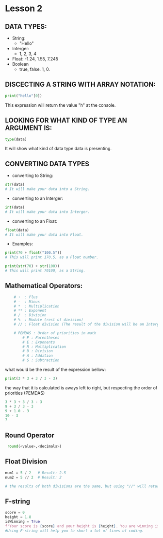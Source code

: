 # Lesson 2

## DATA TYPES:

- String:
  - "Hello"
- Interger:
  - 1, 2, 3, 4
- Float:
  -1.24, 1.55, 7.245
- Boolean
  - true, false. 1, 0.

## DISCECTING A STRING WITH ARRAY NOTATION:

```python
print("hello"[0])
```

This expression will return the value "h" at the console.

## LOOKING FOR WHAT KIND OF TYPE AN ARGUMENT IS:

```python
type(data)
```

It will show what kind of data type data is presenting.

## CONVERTING DATA TYPES

- converting to String:

```python
str(data)
# It will make your data into a String.
```

- converting to an Interger:

```python
int(data)
# It will make your data into Interger.
```

- converting to an Float:

```python
float(data)
# It will make your data into Float.
```

- Examples:

```python
print(70 + float("100.5"))
# This will print 170.5, as a Float number.

print(str(70) + str(100))
# This will print 70100, as a String.
```

## Mathematical Operators:

```python
    # +  : Plus
    # -  : Minus
    # *  : Multiplication
    # ** : Exponent
    # /  : Division
    # %  : Module (rest of division)
    # // : Float division (The result of the division will be an Interger instead of a float)

    # PEMDAS : Order of priorities in math
        # P : Parentheses
        # E : Exponents
        # M : Multiplication
        # D : Division
        # A : Addition
        # S : Subtraction

```

what would be the result of the expression bellow:

```python
print(3 * 3 + 3 / 3 - 3)
```

the way that it is calculated is aways left to right, but respecting the order of priorities (PEMDAS)

```python
3 * 3 + 3 / 3 - 3
9 + 3 / 3 - 3
9 + 1.0 - 3
10 - 3
7
```

## Round Operator

```python
 round(<value>,<decimals>)
```

## Float Division

```python
num1 = 5 / 2   # Result: 2.5
num2 = 5 // 2  # Result: 2

# the results of both divisions are the same, but using "//" will return only the Interger part of the division.
```

## F-string

```python
score = 0
height = 1.8
isWinning = True
f"Your score is {score} and your height is {height}. You are winning is {isWinning}"
#Using F-string will help you to short a lot of lines of coding.
```
